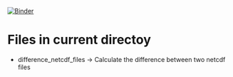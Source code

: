 [![Binder](https://mybinder.org/badge_logo.svg)](https://mybinder.org/v2/gh/CEREGE-CL/Useful-Scripts/main?urlpath=lab%2Ftree%2FAnalysis)

# Files in current directoy

- difference_netcdf_files -> Calculate the difference between two netcdf files